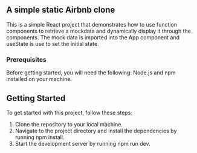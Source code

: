 ## A simple static Airbnb clone

This is a simple React project that demonstrates how to use function components to retrieve a mockdata and dynamically display it through the components. The mock data is imported into the App component and useState is use to set the initial state.

### Prerequisites

Before getting started, you will need the following:
Node.js and npm installed on your machine.

## Getting Started

To get started with this project, follow these steps:

1. Clone the repository to your local machine.
2. Navigate to the project directory and install the dependencies by running npm install.
3. Start the development server by running npm run dev.
